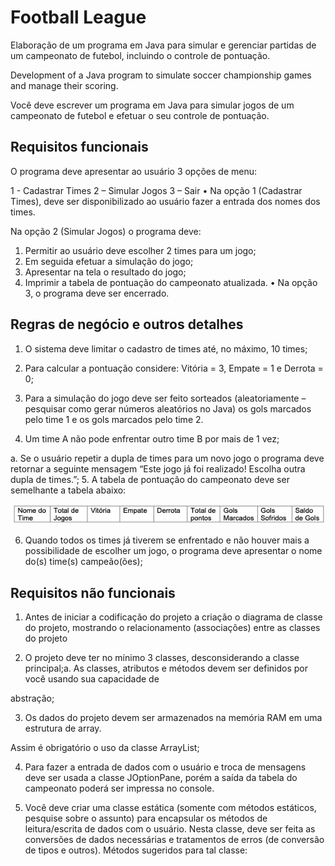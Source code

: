 # Football League
Elaboração de um programa em Java para simular e gerenciar partidas de um campeonato de futebol, incluindo o controle de pontuação.

Development of a Java program to simulate soccer championship games and manage their scoring.

Você deve escrever um programa em Java para simular jogos de um campeonato de futebol e efetuar o seu controle de pontuação.

## Requisitos funcionais

O programa deve apresentar ao usuário 3 opções de menu:

1 - Cadastrar Times
2 – Simular Jogos
3 – Sair
• Na opção 1 (Cadastrar Times), deve ser disponibilizado ao usuário fazer a entrada dos nomes dos times.

Na opção 2 (Simular Jogos) o programa deve:

1. Permitir ao usuário deve escolher 2 times para um jogo;
2. Em seguida efetuar a simulação do jogo;
3. Apresentar na tela o resultado do jogo;
4. Imprimir a tabela de pontuação do campeonato atualizada.
• Na opção 3, o programa deve ser encerrado.

## Regras de negócio e outros detalhes

1. O sistema deve limitar o cadastro de times até, no máximo, 10 times;

2. Para calcular a pontuação considere: Vitória = 3, Empate = 1 e Derrota = 0;

3. Para a simulação do jogo deve ser feito sorteados (aleatoriamente – pesquisar como gerar números aleatórios no Java) os gols marcados pelo time 1 e os gols marcados pelo time 2.

4. Um time A não pode enfrentar outro time B por mais de 1 vez;

a. Se o usuário repetir a dupla de times para um novo jogo o programa deve retornar a seguinte mensagem “Este jogo já foi realizado! Escolha outra dupla de times.”;
5. A tabela de pontuação do campeonato deve ser semelhante a tabela abaixo:

![Tabela](https://github.com/lucasrodriguescunha/Football-League/blob/main/image-c784efeb-b95c-4dc1-a124-976326140f27.png?raw=true)

6. Quando todos os times já tiverem se enfrentado e não houver mais a possibilidade de escolher um jogo, o programa deve apresentar o nome do(s) time(s) campeão(ões);

## Requisitos não funcionais

1. Antes de iniciar a codificação do projeto a criação o diagrama de classe do projeto, mostrando o relacionamento (associações) entre as classes do projeto

2. O projeto deve ter no mínimo 3 classes, desconsiderando a classe principal;a. As classes, atributos e métodos devem ser definidos por você usando sua capacidade de

abstração;

3. Os dados do projeto devem ser armazenados na memória RAM em uma estrutura de array.

Assim é obrigatório o uso da classe ArrayList;

4. Para fazer a entrada de dados com o usuário e troca de mensagens deve ser usada a classe JOptionPane, porém a saída da tabela do campeonato poderá ser impressa no console.

5. Você deve criar uma classe estática (somente com métodos estáticos, pesquise sobre o assunto) para encapsular os métodos de leitura/escrita de dados com o usuário. Nesta classe, deve ser feita as conversões de dados necessárias e tratamentos de erros (de conversão de tipos e outros). Métodos sugeridos para tal classe:
